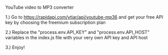 YouTube video to MP3 converter

1.) Go to https://rapidapi.com/ytjar/api/youtube-mp36 and get your free API key by choosing the freemium subscription plan

2.) Replace the "process.env.API_KEY" and "process.env.API_HOST" variables in the index.js file with your very own API key and API host

3.) Enjoy!
